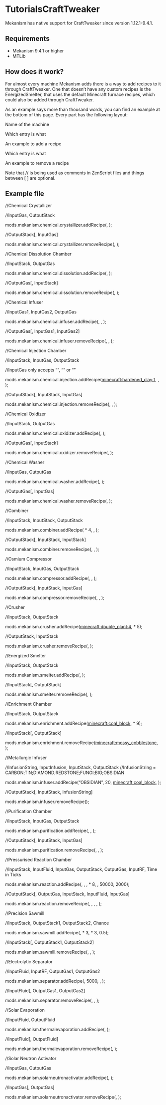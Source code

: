 # TutorialsCraftTweaker

Mekanism has native support for CraftTweaker since version 1.12.1-9.4.1.

## Requirements

- Mekanism 9.4.1 or higher
- MTLib

## How does it work?

For almost every machine Mekanism adds there is a way to add recipes to it through CraftTweaker. One that doesn’t have any custom recipes is the EnergizedSmelter, that uses the default Minecraft furnace recipes, which could also be added through CraftTweaker.

As an example says more than thousand words, you can find an example at the bottom of this page. Every part has the following layout:

Name of the machine

Which entry is what

An example to add a recipe

Which entry is what

An example to remove a recipe

Note that // is being used as comments in ZenScript files and things between [ ] are optional.

## Example file

//Chemical Crystallizer

//InputGas, OutputStack

mods.mekanism.chemical.crystallizer.addRecipe(, );

//OutputStack[, InputGas]

mods.mekanism.chemical.crystallizer.removeRecipe(, );

//Chemical Dissolution Chamber

//InputStack, OutputGas

mods.mekanism.chemical.dissolution.addRecipe(, );

//OutputGas[, InputStack]

mods.mekanism.chemical.dissolution.removeRecipe(, );

//Chemical Infuser

//InputGas1, InputGas2, OutputGas

mods.mekanism.chemical.infuser.addRecipe(, , );

//OutputGas[, InputGas1, InputGas2]

mods.mekanism.chemical.infuser.removeRecipe(, , );

//Chemical Injection Chamber

//InputStack, InputGas, OutputStack

//InputGas only accepts “”, “” or “”

mods.mekanism.chemical.injection.addRecipe(<minecraft:hardened_clay:1>, , );

//OutputStack[, InputStack, InputGas]

mods.mekanism.chemical.injection.removeRecipe(, , );

//Chemical Oxidizer

//InputStack, OutputGas

mods.mekanism.chemical.oxidizer.addRecipe(, );

//OutputGas[, InputStack]

mods.mekanism.chemical.oxidizer.removeRecipe(, );

//Chemical Washer

//InputGas, OutputGas

mods.mekanism.chemical.washer.addRecipe(, );

//OutputGas[, InputGas]

mods.mekanism.chemical.washer.removeRecipe(, );

//Combiner

//InputStack, InputStack, OutputStack

mods.mekanism.combiner.addRecipe( * 4, , );

//OutputStack[, InputStack, InputStack]

mods.mekanism.combiner.removeRecipe(, , );

//Osmium Compressor

//InputStack, InputGas, OutputStack

mods.mekanism.compressor.addRecipe(, , );

//OutputStack[, InputStack, InputGas]

mods.mekanism.compressor.removeRecipe(, , );

//Crusher

//InputStack, OutputStack

mods.mekanism.crusher.addRecipe(<minecraft:double_plant:4>,  * 5);

//OutputStack, InputStack

mods.mekanism.crusher.removeRecipe(, );

//Energized Smelter

//InputStack, OutputStack

mods.mekanism.smelter.addRecipe(, );

//InputStack[, OutputStack]

mods.mekanism.smelter.removeRecipe(, );

//Enrichment Chamber

//InputStack, OutputStack

mods.mekanism.enrichment.addRecipe(<minecraft:coal_block>,  * 9);

//InputStack[, OutputStack]

mods.mekanism.enrichment.removeRecipe(<minecraft:mossy_cobblestone>, );

//Metallurgic Infuser

//InfusionString, InputInfusion, InputStack, OutputStack //InfusionString = CARBON;TIN;DIAMOND;REDSTONE;FUNGI;BIO;OBSIDIAN

mods.mekanism.infuser.addRecipe(“OBSIDIAN”, 20, <minecraft:coal_block>, );

//OutputStack[, InputStack, InfusionString]

mods.mekanism.infuser.removeRecipe();

//Purification Chamber

//InputStack, InputGas, OutputStack

mods.mekanism.purification.addRecipe(, , );

//OutputStack[, InputStack, InputGas]

mods.mekanism.purification.removeRecipe(, , );

//Pressurised Reaction Chamber

//InputStack, InputFluid, InputGas, OutputStack, OutputGas, InputRF, Time in Ticks

mods.mekanism.reaction.addRecipe(, , ,  * 8, , 50000, 2000);

//OutputStack[, OutputGas, InputStack, InputFluid, InputGas]

mods.mekanism.reaction.removeRecipe(, , , , );

//Precision Sawmill

//InputStack, OutputStack1, OutputStack2, Chance

mods.mekanism.sawmill.addRecipe(,  * 3,  * 3, 0.5);

//InputStack[, OutputStack1, OutputStack2]

mods.mekanism.sawmill.removeRecipe(, , );

//Electrolytic Separator

//InputFluid, InputRF, OutputGas1, OutputGas2

mods.mekanism.separator.addRecipe(, 5000, , );

//InputFluid[, OutputGas1, OutputGas2]

mods.mekanism.separator.removeRecipe(, , );

//Solar Evaporation

//InputFluid, OutputFluid

mods.mekanism.thermalevaporation.addRecipe(, );

//InputFluid[, OutputFluid]

mods.mekanism.thermalevaporation.removeRecipe(, );

//Solar Neutron Activator

//InputGas, OutputGas

mods.mekanism.solarneutronactivator.addRecipe(, );

//InputGas[, OutputGas]

mods.mekanism.solarneutronactivator.removeRecipe(, );